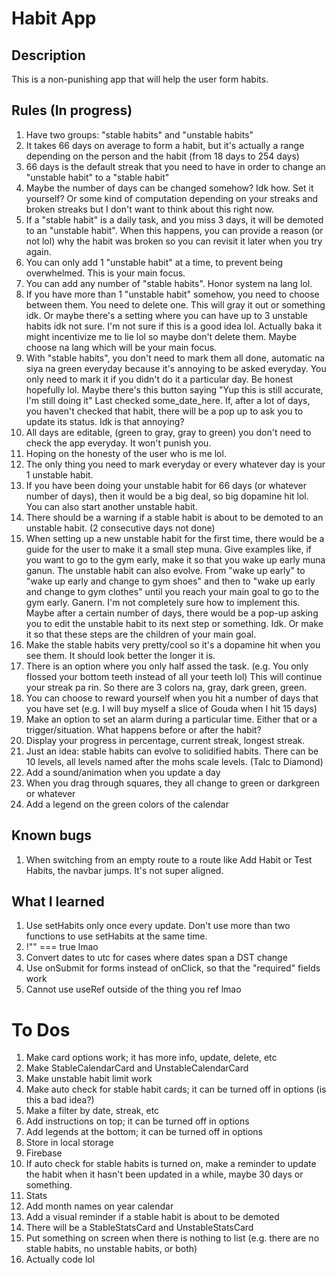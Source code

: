 # Habit App

## Description

This is a non-punishing app that will help the user form habits.

## Rules (In progress)

1. Have two groups: "stable habits" and "unstable habits"
2. It takes 66 days on average to form a habit, but it's actually a range depending on the person and the habit (from 18 days to 254 days)
3. 66 days is the default streak that you need to have in order to change an "unstable habit" to a "stable habit"
4. Maybe the number of days can be changed somehow? Idk how. Set it yourself? Or some kind of computation depending on your streaks and broken streaks but I don't want to think about this right now.
5. If a "stable habit" is a daily task, and you miss 3 days, it will be demoted to an "unstable habit". When this happens, you can provide a reason (or not lol) why the habit was broken so you can revisit it later when you try again.
6. You can only add 1 "unstable habit" at a time, to prevent being overwhelmed. This is your main focus.
7. You can add any number of "stable habits". Honor system na lang lol.
8. If you have more than 1 "unstable habit" somehow, you need to choose between them. You need to delete one. This will gray it out or something idk. Or maybe there's a setting where you can have up to 3 unstable habits idk not sure. I'm not sure if this is a good idea lol. Actually baka it might incentivize me to lie lol so maybe don't delete them. Maybe choose na lang which will be your main focus.
9. With "stable habits", you don't need to mark them all done, automatic na siya na green everyday because it's annoying to be asked everyday. You only need to mark it if you didn't do it a particular day. Be honest hopefully lol. Maybe there's this button saying "Yup this is still accurate, I'm still doing it" Last checked some_date_here. If, after a lot of days, you haven't checked that habit, there will be a pop up to ask you to update its status. Idk is that annoying?
10. All days are editable, (green to gray, gray to green) you don't need to check the app everyday. It won't punish you.
11. Hoping on the honesty of the user who is me lol.
12. The only thing you need to mark everyday or every whatever day is your 1 unstable habit.
13. If you have been doing your unstable habit for 66 days (or whatever number of days), then it would be a big deal, so big dopamine hit lol. You can also start another unstable habit.
14. There should be a warning if a stable habit is about to be demoted to an unstable habit. (2 consecutive days not done)
15. When setting up a new unstable habit for the first time, there would be a guide for the user to make it a small step muna. Give examples like, if you want to go to the gym early, make it so that you wake up early muna ganun. The unstable habit can also evolve. From "wake up early" to "wake up early and change to gym shoes" and then to "wake up early and change to gym clothes" until you reach your main goal to go to the gym early. Ganern. I'm not completely sure how to implement this. Maybe after a certain number of days, there would be a pop-up asking you to edit the unstable habit to its next step or something. Idk. Or make it so that these steps are the children of your main goal.
16. Make the stable habits very pretty/cool so it's a dopamine hit when you see them. It should look better the longer it is.
17. There is an option where you only half assed the task. (e.g. You only flossed your bottom teeth instead of all your teeth lol) This will continue your streak pa rin. So there are 3 colors na, gray, dark green, green.
18. You can choose to reward yourself when you hit a number of days that you have set (e.g. I will buy myself a slice of Gouda when I hit 15 days)
19. Make an option to set an alarm during a particular time. Either that or a trigger/situation. What happens before or after the habit?
20. Display your progress in percentage, current streak, longest streak.
21. Just an idea: stable habits can evolve to solidified habits. There can be 10 levels, all levels named after the mohs scale levels. (Talc to Diamond)
22. Add a sound/animation when you update a day
23. When you drag through squares, they all change to green or darkgreen or whatever
24. Add a legend on the green colors of the calendar

## Known bugs

1. When switching from an empty route to a route like Add Habit or Test Habits, the navbar jumps. It's not super aligned.

## What I learned

1. Use setHabits only once every update. Don't use more than two functions to use setHabits at the same time.
2. !"" === true lmao
3. Convert dates to utc for cases where dates span a DST change
4. Use onSubmit for forms instead of onClick, so that the "required" fields work
5. Cannot use useRef outside of the thing you ref lmao

# To Dos

1. Make card options work; it has more info, update, delete, etc
2. Make StableCalendarCard and UnstableCalendarCard
3. Make unstable habit limit work
4. Make auto check for stable habit cards; it can be turned off in options (is this a bad idea?)
5. Make a filter by date, streak, etc
6. Add instructions on top; it can be turned off in options
7. Add legends at the bottom; it can be turned off in options
8. Store in local storage
9. Firebase
10. If auto check for stable habits is turned on, make a reminder to update the habit when it hasn't been updated in a while, maybe 30 days or something.
11. Stats
12. Add month names on year calendar
13. Add a visual reminder if a stable habit is about to be demoted
14. There will be a StableStatsCard and UnstableStatsCard
15. Put something on screen when there is nothing to list (e.g. there are no stable habits, no unstable habits, or both)
16. Actually code lol